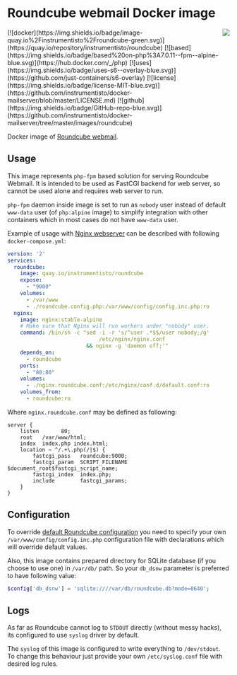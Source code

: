 Roundcube webmail Docker image
==============================

<img align="right" src="https://roundcube.net/images/logo.png">
[![docker](https://img.shields.io/badge/image-quay.io%2Finstrumentisto%2Froundcube-green.svg)](https://quay.io/repository/instrumentisto/roundcube)
[![based](https://img.shields.io/badge/based%20on-php%3A7.0.11--fpm--alpine-blue.svg)](https://hub.docker.com/_/php)
[![uses](https://img.shields.io/badge/uses-s6--overlay-blue.svg)](https://github.com/just-containers/s6-overlay)
[![license](https://img.shields.io/badge/license-MIT-blue.svg)](https://github.com/instrumentisto/docker-mailserver/blob/master/LICENSE.md)
[![github](https://img.shields.io/badge/GitHub-repo-blue.svg)](https://github.com/instrumentisto/docker-mailserver/tree/master/images/roundcube)

Docker image of [Roundcube webmail](https://roundcube.net).



## Usage

This image represents `php-fpm` based solution for serving Roundcube Webmail.
It is intended to be used as FastCGI backend for web server, so cannot be used
alone and requires web server to run.

`php-fpm` daemon inside image is set to run as `nobody` user instead of
default `www-data` user (of `php:alpine` image) to simplify integration with
other containers which in most cases do not have `www-data` user.

Example of usage with [Nginx webserver](http://nginx.org) can be described
with following `docker-compose.yml`:
```yaml
version: '2'
services:
  roundcube:
    image: quay.io/instrumentisto/roundcube
    expose:
      - "9000"
    volumes:
      - /var/www
      - ./roundcube.config.php:/var/www/config/config.inc.php:ro  
  nginx:
    image: nginx:stable-alpine
    # Make sure that Nginx will run workers under "nobody" user.
    command: /bin/sh -c "sed -i -r 's/^user .*$$/user nobody;/g'
                             /etc/nginx/nginx.conf
                         && nginx -g 'daemon off;'"
    depends_on:
      - roundcube
    ports:
      - "80:80"
    volumes:
      - ./nginx.roundcube.conf:/etc/nginx/conf.d/default.conf:ro
    volumes_from:
      - roundcube:ro
```
Where `nginx.roundcube.conf` may be defined as following:
```
server {
    listen       80;
    root   /var/www/html;
    index  index.php index.html;
    location ~ ^/.+\.php(/|$) {
        fastcgi_pass   roundcube:9000;
        fastcgi_param  SCRIPT_FILENAME  $document_root$fastcgi_script_name;
        fastcgi_index  index.php;
        include        fastcgi_params;
    }
}
```



## Configuration

To override [default Roundcube configuration](https://github.com/roundcube/roundcubemail/blob/1.2.1/config/defaults.inc.php)
you need to specify your own `/var/www/config/config.inc.php` configuration
file with declarations which will override default values.

Also, this image contains prepared directory for SQLite database (if you choose
to use one) in `/var/db/` path. So your `db_dsnw` parameter is preferred to have
following value:
```php
$config['db_dsnw'] = 'sqlite:////var/db/roundcube.db?mode=0640';
```



## Logs

As far as Roundcube cannot log to `STDOUT` directly (without messy hacks),
its configured to use `syslog` driver by default.

The `syslog` of this image is configured to write everything to `/dev/stdout`.  
To change this behaviour just provide your own `/etc/syslog.conf` file
with desired log rules.
